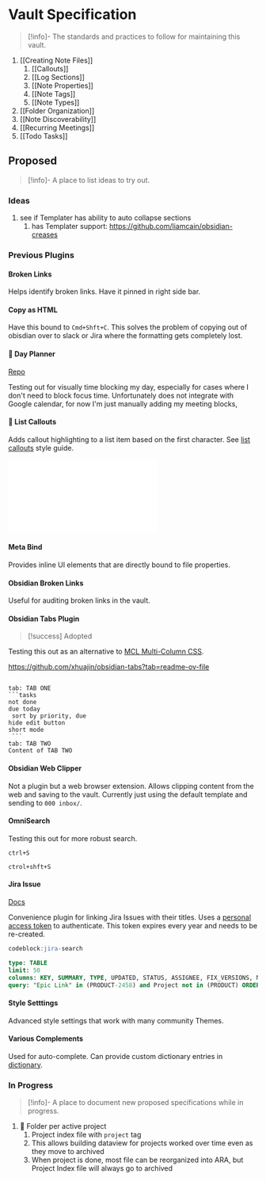# Vault Specification

> [!info]-
> The standards and practices to follow for maintaining this vault.

1. [[Creating Note Files]]
	1. [[Callouts]]
	2. [[Log Sections]]
	3. [[Note Properties]]
	4. [[Note Tags]]
	5. [[Note Types]]
2. [[Folder Organization]]
3. [[Note Discoverability]]
4. [[Recurring Meetings]]
5. [[Todo Tasks]]

## Proposed

> [!info]-
> A place to list ideas to try out.

### Ideas

1. see if Templater has ability to auto collapse sections
	1. has Templater support: https://github.com/liamcain/obsidian-creases

### Previous Plugins

#### Broken Links

Helps identify broken links. Have it pinned in right side bar.

#### Copy as HTML

Have this bound to `Cmd+Shft+C`. This solves the problem of copying out of obisdian over to slack or Jira where the formatting gets completely lost. 

#### 🧪 Day Planner

[Repo](https://github.com/ivan-lednev/obsidian-day-planner?tab=readme-ov-file#where-to-get-a-google-calendar-link)

Testing out for visually time blocking my day, especially for cases where I don't need to block focus time. Unfortunately does not integrate with Google calendar, for now I'm just manually adding my meeting blocks,

#### 🧪 List Callouts

Adds callout highlighting to a list item based on the first character. See [list callouts](style.md#list%20callouts) style guide.

![list callouts](style.md#list%20callouts)

#### Meta Bind

Provides inline UI elements that are directly bound to file properties.

#### Obsidian Broken Links

Useful for auditing broken links in the vault.

#### Obsidian Tabs Plugin

> [!success] Adopted

Testing this out as an alternative to [MCL Multi-Column CSS](style.md#MCL%20Multi-Column%20CSS).

https://github.com/xhuajin/obsidian-tabs?tab=readme-ov-file

````tabs

tab: TAB ONE
```tasks
not done
due today
 sort by priority, due
hide edit button
short mode
 ```
tab: TAB TWO
Content of TAB TWO
````

#### Obsidian Web Clipper

Not a plugin but a web browser extension. Allows clipping content from the web and saving to the vault. Currently just using the default template and sending to `000 inbox/`.

#### OmniSearch

Testing this out for more robust search.

`ctrl+S`

`ctrol+shft+S`

#### Jira Issue

[Docs](https://github.com/marc0l92/obsidian-jira-issue)

Convenience plugin for linking Jira Issues with their titles. Uses a [personal access token](https://e2p.atlassian.net/secure/ViewProfile.jspa?selectedTab=com.atlassian.pats.pats-plugin:jira-user-personal-access-tokens) to authenticate. This token expires every year and needs to be re-created.

```sql
codeblock:jira-search

type: TABLE
limit: 50
columns: KEY, SUMMARY, TYPE, UPDATED, STATUS, ASSIGNEE, FIX_VERSIONS, NOTES, 
query: "Epic Link" in (PRODUCT-2458) and Project not in (PRODUCT) ORDER BY Project, status DESC, Rank
```

#### Style Setttings

Advanced style settings that work with many community Themes.

#### Various Complements

Used for auto-complete. Can provide custom dictionary entries in [dictionary](dictionary.md).

### In Progress

> [!info]-
> A place to document new proposed specifications while in progress.

1. 🧪 Folder per active project
	1. Project index file with `project` tag
	2. This allows building dataview for projects worked over time even as they move to archived
	3. When project is done, most file can be reorganized into ARA, but Project Index file will always go to archived
